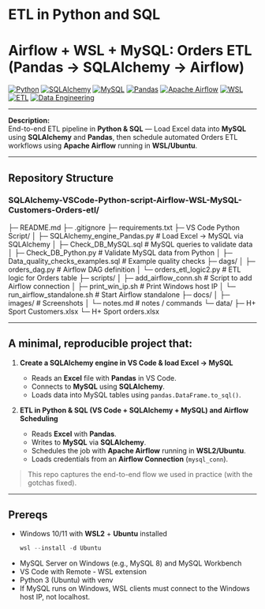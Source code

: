 # ETL in Python and SQL
# Airflow + WSL + MySQL: Orders ETL (Pandas → SQLAlchemy → Airflow)

[![Python](https://img.shields.io/badge/Python-3.x-blue)](https://www.python.org/)
[![SQLAlchemy](https://img.shields.io/badge/SQLAlchemy-ORM-red)](https://www.sqlalchemy.org/)
[![MySQL](https://img.shields.io/badge/MySQL-Database-orange)](https://www.mysql.com/)
[![Pandas](https://img.shields.io/badge/Pandas-Data%20Analysis-green)](https://pandas.pydata.org/)
[![Apache Airflow](https://img.shields.io/badge/Apache%20Airflow-Workflow%20Orchestration-blueviolet)](https://airflow.apache.org/)
[![WSL](https://img.shields.io/badge/WSL-Ubuntu-lightgrey)](https://learn.microsoft.com/en-us/windows/wsl/)
[![ETL](https://img.shields.io/badge/ETL-Process-brightgreen)](#)
[![Data Engineering](https://img.shields.io/badge/Data%20Engineering-Pipeline-yellow)](#)

---

**Description:**  
End-to-end ETL pipeline in **Python & SQL** — Load Excel data into **MySQL** using **SQLAlchemy** and **Pandas**, then schedule automated Orders ETL workflows using **Apache Airflow** running in **WSL/Ubuntu**.

---

## Repository Structure

### SQLAlchemy-VSCode-Python-script-Airflow-WSL-MySQL-Customers-Orders-etl/
├─ README.md
├─ .gitignore
├─ requirements.txt
├─ VS Code Python Script/
│  ├─ SQLAlchemy_engine_Pandas.py        # Load Excel → MySQL via SQLAlchemy
│  ├─ Check_DB_MySQL.sql                 # MySQL queries to validate data
│  ├─ Check_DB_Python.py                 # Validate MySQL data from Python
│  ├─ Data_quality_checks_examples.sql   # Example quality checks
├─ dags/
│  ├─ orders_dag.py                      # Airflow DAG definition
│  └─ orders_etl_logic2.py               # ETL logic for Orders table
├─ scripts/
│  ├─ add_airflow_conn.sh                # Script to add Airflow connection
│  ├─ print_win_ip.sh                     # Print Windows host IP
│  └─ run_airflow_standalone.sh           # Start Airflow standalone
├─ docs/
│  ├─ images/                             # Screenshots
│  └─ notes.md                            # notes / commands
└─ data/
   ├─ H+ Sport Customers.xlsx
   └─ H+ Sport orders.xlsx

---

## A minimal, reproducible project that:

1. **Create a SQLAlchemy engine in VS Code & load Excel → MySQL**
   - Reads an **Excel** file with **Pandas** in VS Code.
   - Connects to **MySQL** using **SQLAlchemy**.
   - Loads data into MySQL tables using `pandas.DataFrame.to_sql()`.

2. **ETL in Python & SQL (VS Code + SQLAlchemy + MySQL) and Airflow Scheduling**
   - Reads **Excel** with **Pandas**.
   - Writes to **MySQL** via **SQLAlchemy**.
   - Schedules the job with **Apache Airflow** running in **WSL2/Ubuntu**.
   - Loads credentials from an **Airflow Connection** (`mysql_conn`).

> This repo captures the end-to-end flow we used in practice (with the gotchas fixed).

---

## Prereqs

- Windows 10/11 with **WSL2** + **Ubuntu** installed  
  ```powershell
  wsl --install -d Ubuntu
- MySQL Server on Windows (e.g., MySQL 8) and MySQL Workbench
- VS Code with Remote - WSL extension
- Python 3 (Ubuntu) with venv
- If MySQL runs on Windows, WSL clients must connect to the Windows host IP, not localhost.

